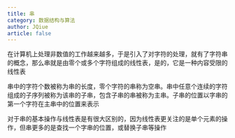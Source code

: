 ```yaml
---
title: 串
category: 数据结构与算法
author: JQiue
article: false
---
```


在计算机上处理非数值的工作越来越多，于是引入了对字符的处理，就有了字符串的概念，那么串就是由零个或多个字符组成的线性表，是的，它是一种内容受限的线性表

串中的字符个数被称为串的长度，零个字符的串称为空串。串中任意个连续的字符组成的子序列被称为该串的子串，包含子串的串被称为主串。子串的位置以字串的第一个字符在主串中的位置来表示

对于串的基本操作与线性表是有很大区别的，因为线性表更关注的是单个元素的操作，但串更多的是查找一个字串的位置，或替换子串等操作
